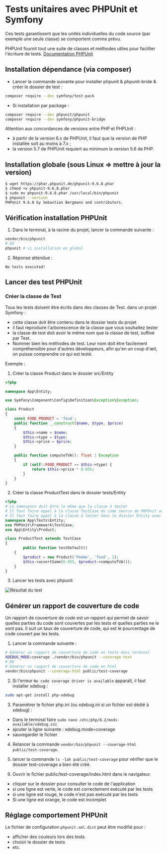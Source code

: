 # Tests unitaires avec PHPUnit et Symfony

Ces tests garantissent que les unités individuelles du code source (par exemple une seule classe) se comportent comme prévu.

PHPUnit fournit tout une suite de classes et méthodes utiles pour faciliter l'écriture de tests.
[Documentation PHPUnit](https://phpunit.de/)

## Installation dépendance (via composer)

- Lancer la commande suivante pour installer phpunit & phpunit-bride & créer le dossier de test :

```sh
composer require --dev symfony/test-pack
```

- Si installation par package :

```sh
composer require --dev phpunit/phpunit
composer require --dev symfony/phpunit-bridge
```

Attention aux concordances de versions entre PHP et PHPUnit :

- à partir de la version 6.x de PHPUnit, il faut que la version de PHP installée soit au moins à 7.x ;
- la version 5.7 de PHPUnit requiert au minimum la version 5.6 de PHP.

## Installation globale (sous Linux => mettre à jour la version)

```sh
$ wget https://phar.phpunit.de/phpunit-9.6.8.phar
$ chmod +x phpunit-9.6.8.phar
$ sudo mv phpunit-9.6.8.phar /usr/local/bin/phpunit
$ phpunit --version
PHPUnit 9.6.8 by Sebastian Bergmann and contributors.
```

## Vérification installation PHPUnit

1. Dans le terminal, à la racine du projet, lancer la commande suivante :

```sh
vendor/bin/phpunit
# OU
phpunit # si installation en global
```

2. Réponse attendue :

`No tests executed!`

## Lancer des test PHPUnit

### Créer la classe de Test

Tous les tests doivent être écrits dans des classes de Test. dans un projet Symfony :

- cette classe doit être contenu dans le dossier tests du projet
- il faut reproduire l'arborescence de la classe que vous souhaitez tester
- la classe de test doit avoir le même nom que la classe de test, suffixé par Test.
- Nommer bien les méthodes de test. Leur nom doit être facilement compréhensible pour d'autres développeurs, afin qu'en un coup d'œil, on puisse comprendre ce qui est testé.

Exemple :

1. Créer la classe Product dans le dossier src/Entity

```php
<?php

namespace App\Entity;

use Symfony\Component\Config\Definition\Exception\Exception;

class Product
{
    const FOOD_PRODUCT = 'food';
    public function __construct($name, $type, $price)
    {
        $this->name = $name;
        $this->type = $type;
        $this->price = $price;
    }

    public function computeTVA(): float | Exception
    {
        if (self::FOOD_PRODUCT == $this->type) {
            return $this->price * 0.055;
        }
    }
}
```

2. Créer la classe ProductTest dans le dossier tests/Entity

```php
<?php
# Le namespace doit être le même que la classe à tester
# Il faut faire appel à la classe TestCase du code source de PHPUnit avec le use
# Il faut faire appel à la classe à tester dans le dossier Entity avec le use
namespace App\Tests\Entity;
use PHPUnit\Framework\TestCase;
use App\Entity\Product;

class ProductTest extends TestCase
{
        public function testDefault()
    {
        $product = new Product('Pomme', 'food', 1);
        $this->assertSame(0.055, $product->computeTVA());
    }
}
```

3. Lancer les tests avec phpunit

<img src="../images/1st-test.png" alt="Résultat du test" />


## Générer un rapport de couverture de code

Un rapport de couverture de code est un rapport qui permet de savoir quelles parties du code sont couvertes par les tests et quelles parties ne le sont pas.
Il suit un taux de couverture de code, qui est le pourcentage de code couvert par les tests.

1. Lancer la commande suivante :

```sh
# Générer un rapport de couverture de code en texte dans terminal
XDEBUG_MODE=coverage ./vendor/bin/phpunit --coverage-text
# OU
# Générer un rapport de couverture de code en html
vendor/bin/phpunit --coverage-html public/test-coverage
```

2. Si l'erreur `No code coverage driver is available` apparaît, il faut installer xdebug :

```sh
sudo apt-get install php-xdebug
```

3. Paramétrer le fichier php.ini (ou xdebug.ini si un fichier est dédié à xdebug) :
<!-- `php --ini` pour connaître le chemin du fichier php.ini -->

- Dans le terminal faire `sudo nano /etc/php/8.2/mods-available/xdebug.ini`
- ajouter la ligne suivante : xdebug.mode=coverage
- sauvegarder le fichier

4. Relancer la commande `vendor/bin/phpunit --coverage-html public/test-coverage`.

5. lancer la commande `ls -lah public/test-coverage` pour vérifier que le dossier test-coverage a bien été créé.

5. Ouvrir le fichier public/test-coverage/index.html dans le navigateur.

- cliquer sur le dossier pour consulter le code de l'application
- si une ligne est verte, le code est correctement exécuté par les tests
- si une ligne est rouge, le code n'est pas exécuté par les tests
- Si une ligne est orange, le code est incomplet

## Réglage comportement PHPUnit

Le fichier de configuration `phpunit.xml.dist` peut être modifié pour :

- afficher des couleurs lors des tests
- choisir le dossier de tests
- etc.
